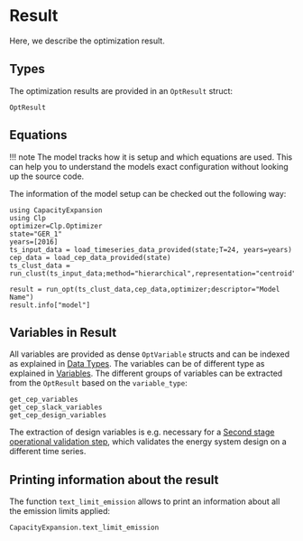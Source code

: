 Result
=========
Here, we describe the optimization result.

## Types
The optimization results are provided in an `OptResult` struct:
```@docs
OptResult
```

## Equations
!!! note
    The model tracks how it is setup and which equations are used. This can help you to understand the models exact configuration without looking up the source code.

The information of the model setup can be checked out the following way:
```@setup 4
using CapacityExpansion
using Clp
optimizer=Clp.Optimizer
state="GER_1"
years=[2016]
ts_input_data = load_timeseries_data_provided(state;T=24, years=years)
cep_data = load_cep_data_provided(state)
ts_clust_data = run_clust(ts_input_data;method="hierarchical",representation="centroid",n_init=1,n_clust=5).clust_data
```
```@example 4
result = run_opt(ts_clust_data,cep_data,optimizer;descriptor="Model Name")
result.info["model"]
```
## Variables in Result
All variables are provided as dense `OptVariable` structs and can be indexed as explained in [Data Types](@ref).
The variables can be of different type as explained in [Variables](@ref). The different groups of variables can be extracted from the `OptResult` based on the `variable_type`:
```@docs
get_cep_variables
get_cep_slack_variables
get_cep_design_variables
```
The extraction of design variables is e.g. necessary for a [Second stage operational validation step](@ref), which validates the energy system design on a different time series.

## Printing information about the result
The function `text_limit_emission` allows to print an information about all the emission limits applied:

```@docs
CapacityExpansion.text_limit_emission
```

